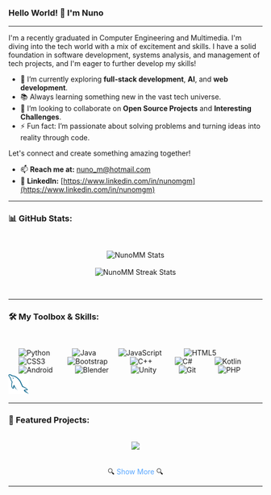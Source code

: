### Hello World! 👋 I'm Nuno
---

I'm a recently graduated in Computer Engineering and Multimedia. I'm diving into the tech world with a mix of excitement and skills. I have a solid foundation in software development, systems analysis, and management of tech projects, and I'm eager to further develop my skills!

- 🌱 I’m currently exploring **full-stack development**, **AI**, and **web development**.
- 📚 Always learning something new in the vast tech universe.
- 👯 I’m looking to collaborate on **Open Source Projects** and **Interesting Challenges**.
- ⚡ Fun fact: I’m passionate about solving problems and turning ideas into reality through code.

Let's connect and create something amazing together!
- 📫 **Reach me at:** [nuno_m@hotmail.com](mailto:nuno_m@hotmail.com)
- 💼 **LinkedIn:** [https://www.linkedin.com/in/nunomgm](https://www.linkedin.com/in/nunomgm)
---

### 📊 GitHub Stats:

<br>
<p align="center">
  <img src="https://github-readme-stats.vercel.app/api?username=NunoMM&show_icons=true&theme=dark&title_color=79ff97&icon_color=79ff97" alt="NunoMM Stats" width="50%"/>
  <br/><br/>
  <img src="https://github-readme-streak-stats.herokuapp.com/?user=NunoMM&theme=dark&title_color=79ff97&currStreakNum=ff6d00&sideLabels=039be5&ring=ffc107" alt="NunoMM Streak Stats" width="50%"/>
</p>
<br>

---

### 🛠️ My Toolbox & Skills:

<br>
<p align="left">
  <img src="https://img.icons8.com/color/48/000000/python--v1.png" alt="Python" width="45" height="45" style="margin: 0 20px;" />
  <img src="https://img.icons8.com/color/48/000000/java-coffee-cup-logo--v1.png" alt="Java" width="45" height="45" style="margin: 0 20px;" />
  <img src="https://img.icons8.com/color/48/000000/javascript--v1.png" alt="JavaScript" width="45" height="45" style="margin: 0 20px;" />
  <img src="https://img.icons8.com/color/48/000000/html-5--v1.png" alt="HTML5" width="45" height="45" style="margin: 0 20px;" />
  <img src="https://img.icons8.com/color/48/000000/css3.png" alt="CSS3" width="45" height="45" style="margin: 0 20px;" />
  <img src="https://img.icons8.com/color/48/000000/bootstrap.png" alt="Bootstrap" width="45" height="45" style="margin: 0 20px;" />
  <img src="https://img.icons8.com/color/48/000000/c-plus-plus-logo.png" alt="C++" width="45" height="45" style="margin: 0 20px;" />
  <img src="https://img.icons8.com/color/48/000000/c-sharp-logo.png" alt="C#" width="45" height="45" style="margin: 0 20px;" />
  <img src="https://img.icons8.com/color/48/000000/kotlin.png" alt="Kotlin" width="45" height="45" style="margin: 0 20px;" />
  <img src="https://img.icons8.com/color/48/000000/android-os.png" alt="Android" width="45" height="45" style="margin: 0 20px;" />
  <img src="https://img.icons8.com/color/48/000000/blender-3d.png" alt="Blender" width="45" height="45" style="margin: 0 20px;" />
  <img src="https://img.icons8.com/color/48/000000/unity.png" alt="Unity" width="45" height="45" style="margin: 0 20px;" />
  <img src="https://img.icons8.com/color/48/000000/git.png" alt="Git" width="45" height="45" style="margin: 0 20px;" />
  <img src="https://img.icons8.com/color/48/000000/php.png" alt="PHP" width="45" height="45" style="margin: 0 20px;" />
  <img src="https://raw.githubusercontent.com/devicons/devicon/master/icons/mysql/mysql-original.svg" alt="mysql" width="40" height="40"/>
</p>

---

### 🚀 Featured Projects:

<br>
<div style="display: flex; justify-content: center;">
  <a href="https://github.com/NunoMM/Folder-Synchronization" title="Folder-Synchronization">
    <img width="50%" src="https://github-readme-stats.vercel.app/api/pin/?username=NunoMM&repo=Folder-Synchronization&theme=github_dark&border_radius=10&show_owner=true&description=true">
  </a>
</div>
<br/>

<p align="center">
  🔍 <a href="https://github.com/NunoMM?tab=repositories" style="text-decoration: none; color: #58A6FF;">Show More</a> 🔍
</p>

---

